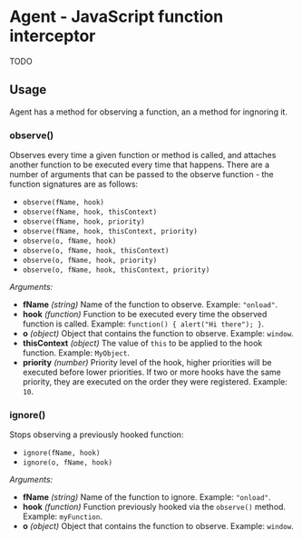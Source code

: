 Agent - JavaScript function interceptor
=======================================

TODO

Usage
-----

Agent has a method for observing a function, an a method for ingnoring it.

### observe()

Observes every time a given function or method is called, and attaches another function to be executed every time that happens. There are a number of arguments that can be passed to the observe function - the function signatures are as follows:

* `observe(fName, hook)`
* `observe(fName, hook, thisContext)`
* `observe(fName, hook, priority)`
* `observe(fName, hook, thisContext, priority)`
* `observe(o, fName, hook)`
* `observe(o, fName, hook, thisContext)`
* `observe(o, fName, hook, priority)`
* `observe(o, fName, hook, thisContext, priority)`

*Arguments:*

* **fName** _(string)_ Name of the function to observe. Example: `"onload"`.
* **hook** _(function)_ Function to be executed every time the observed function is called. Example: `function() { alert("Hi there"); }`.
* **o** _(object)_ Object that contains the function to observe. Example: `window`.
* **thisContext** _(object)_ The value of `this` to be applied to the hook function. Example: `MyObject`.
* **priority** _(number)_ Priority level of the hook, higher priorities will be executed before lower priorities. If two or more hooks have the same priority, they are executed on the order they were registered. Example: `10`.


### ignore()

Stops observing a previously hooked function:

* `ignore(fName, hook)`
* `ignore(o, fName, hook)`

*Arguments:*

* **fName** _(string)_ Name of the function to ignore. Example: `"onload"`.
* **hook** _(function)_ Function previously hooked via the `observe()` method. Example: `myFunction`.
* **o** _(object)_ Object that contains the function to observe. Example: `window`.